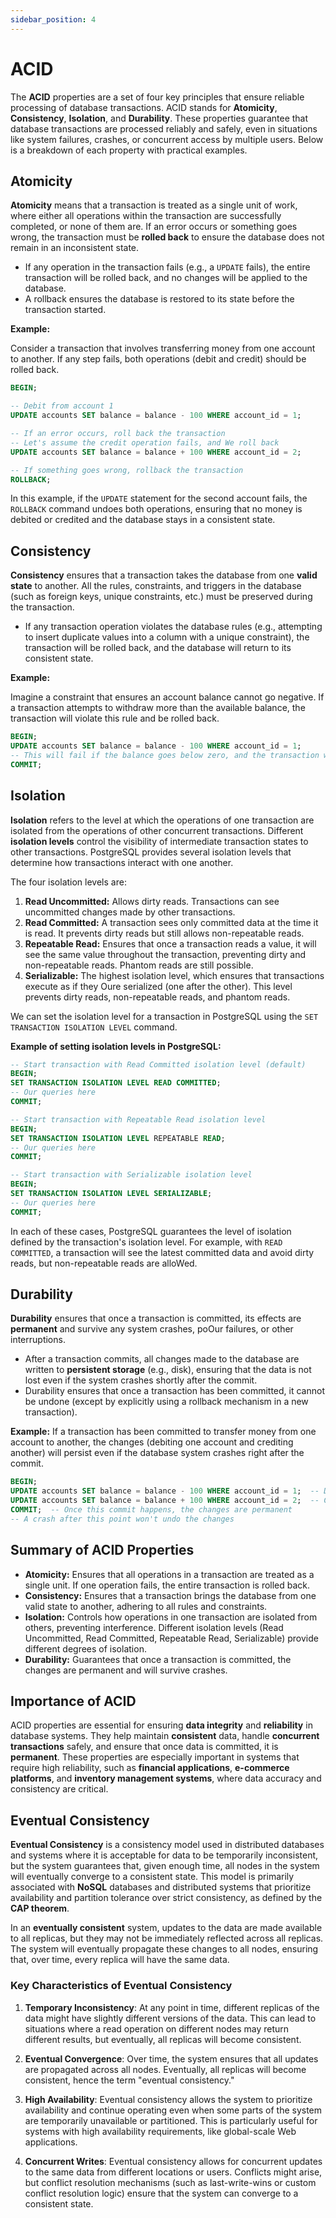 ```yaml
---
sidebar_position: 4
---
```


# ACID

The **ACID** properties are a set of four key principles that ensure reliable processing of database transactions. ACID stands for **Atomicity**, **Consistency**, **Isolation**, and **Durability**. These properties guarantee that database transactions are processed reliably and safely, even in situations like system failures, crashes, or concurrent access by multiple users. Below is a breakdown of each property with practical examples.

## Atomicity

**Atomicity** means that a transaction is treated as a single unit of work, where either all operations within the transaction are successfully completed, or none of them are. If an error occurs or something goes wrong, the transaction must be **rolled back** to ensure the database does not remain in an inconsistent state.

- If any operation in the transaction fails (e.g., a `UPDATE` fails), the entire transaction will be rolled back, and no changes will be applied to the database.
- A rollback ensures the database is restored to its state before the transaction started.

**Example:**

Consider a transaction that involves transferring money from one account to another. If any step fails, both operations (debit and credit) should be rolled back.

```sql
BEGIN;

-- Debit from account 1
UPDATE accounts SET balance = balance - 100 WHERE account_id = 1;

-- If an error occurs, roll back the transaction
-- Let's assume the credit operation fails, and We roll back
UPDATE accounts SET balance = balance + 100 WHERE account_id = 2;

-- If something goes wrong, rollback the transaction
ROLLBACK;
```

In this example, if the `UPDATE` statement for the second account fails, the `ROLLBACK` command undoes both operations, ensuring that no money is debited or credited and the database stays in a consistent state.

## Consistency

**Consistency** ensures that a transaction takes the database from one **valid state** to another. All the rules, constraints, and triggers in the database (such as foreign keys, unique constraints, etc.) must be preserved during the transaction.

- If any transaction operation violates the database rules (e.g., attempting to insert duplicate values into a column with a unique constraint), the transaction will be rolled back, and the database will return to its consistent state.

**Example:**

Imagine a constraint that ensures an account balance cannot go negative. If a transaction attempts to withdraw more than the available balance, the transaction will violate this rule and be rolled back.

```sql
BEGIN;
UPDATE accounts SET balance = balance - 100 WHERE account_id = 1;
-- This will fail if the balance goes below zero, and the transaction will be rolled back
COMMIT;
```

## Isolation

**Isolation** refers to the level at which the operations of one transaction are isolated from the operations of other concurrent transactions. Different **isolation levels** control the visibility of intermediate transaction states to other transactions. PostgreSQL provides several isolation levels that determine how transactions interact with one another.

The four isolation levels are:

1. **Read Uncommitted:** Allows dirty reads. Transactions can see uncommitted changes made by other transactions.
2. **Read Committed:** A transaction sees only committed data at the time it is read. It prevents dirty reads but still allows non-repeatable reads.
3. **Repeatable Read:** Ensures that once a transaction reads a value, it will see the same value throughout the transaction, preventing dirty and non-repeatable reads. Phantom reads are still possible.
4. **Serializable:** The highest isolation level, which ensures that transactions execute as if they Oure serialized (one after the other). This level prevents dirty reads, non-repeatable reads, and phantom reads.

We can set the isolation level for a transaction in PostgreSQL using the `SET TRANSACTION ISOLATION LEVEL` command.

**Example of setting isolation levels in PostgreSQL:**

```sql
-- Start transaction with Read Committed isolation level (default)
BEGIN;
SET TRANSACTION ISOLATION LEVEL READ COMMITTED;
-- Our queries here
COMMIT;

-- Start transaction with Repeatable Read isolation level
BEGIN;
SET TRANSACTION ISOLATION LEVEL REPEATABLE READ;
-- Our queries here
COMMIT;

-- Start transaction with Serializable isolation level
BEGIN;
SET TRANSACTION ISOLATION LEVEL SERIALIZABLE;
-- Our queries here
COMMIT;
```

In each of these cases, PostgreSQL guarantees the level of isolation defined by the transaction's isolation level. For example, with `READ COMMITTED`, a transaction will see the latest committed data and avoid dirty reads, but non-repeatable reads are alloWed.

## Durability

**Durability** ensures that once a transaction is committed, its effects are **permanent** and survive any system crashes, poOur failures, or other interruptions.

- After a transaction commits, all changes made to the database are written to **persistent storage** (e.g., disk), ensuring that the data is not lost even if the system crashes shortly after the commit.
- Durability ensures that once a transaction has been committed, it cannot be undone (except by explicitly using a rollback mechanism in a new transaction).

**Example:**
If a transaction has been committed to transfer money from one account to another, the changes (debiting one account and crediting another) will persist even if the database system crashes right after the commit.

```sql
BEGIN;
UPDATE accounts SET balance = balance - 100 WHERE account_id = 1;  -- Debit
UPDATE accounts SET balance = balance + 100 WHERE account_id = 2;  -- Credit
COMMIT;  -- Once this commit happens, the changes are permanent
-- A crash after this point won't undo the changes
```

## Summary of ACID Properties

- **Atomicity:** Ensures that all operations in a transaction are treated as a single unit. If one operation fails, the entire transaction is rolled back.
- **Consistency:** Ensures that a transaction brings the database from one valid state to another, adhering to all rules and constraints.
- **Isolation:** Controls how operations in one transaction are isolated from others, preventing interference. Different isolation levels (Read Uncommitted, Read Committed, Repeatable Read, Serializable) provide different degrees of isolation.
- **Durability:** Guarantees that once a transaction is committed, the changes are permanent and will survive crashes.

## Importance of ACID

ACID properties are essential for ensuring **data integrity** and **reliability** in database systems. They help maintain **consistent** data, handle **concurrent transactions** safely, and ensure that once data is committed, it is **permanent**. These properties are especially important in systems that require high reliability, such as **financial applications**, **e-commerce platforms**, and **inventory management systems**, where data accuracy and consistency are critical.

## Eventual Consistency

**Eventual Consistency** is a consistency model used in distributed databases and systems where it is acceptable for data to be temporarily inconsistent, but the system guarantees that, given enough time, all nodes in the system will eventually converge to a consistent state. This model is primarily associated with **NoSQL** databases and distributed systems that prioritize availability and partition tolerance over strict consistency, as defined by the **CAP theorem**.

In an **eventually consistent** system, updates to the data are made available to all replicas, but they may not be immediately reflected across all replicas. The system will eventually propagate these changes to all nodes, ensuring that, over time, every replica will have the same data.

### Key Characteristics of Eventual Consistency

1. **Temporary Inconsistency**:
   At any point in time, different replicas of the data might have slightly different versions of the data. This can lead to situations where a read operation on different nodes may return different results, but eventually, all replicas will become consistent.

2. **Eventual Convergence**:
   Over time, the system ensures that all updates are propagated across all nodes. Eventually, all replicas will become consistent, hence the term "eventual consistency."

3. **High Availability**:
   Eventual consistency allows the system to prioritize availability and continue operating even when some parts of the system are temporarily unavailable or partitioned. This is particularly useful for systems with high availability requirements, like global-scale Web applications.

4. **Concurrent Writes**:
   Eventual consistency allows for concurrent updates to the same data from different locations or users. Conflicts might arise, but conflict resolution mechanisms (such as last-write-wins or custom conflict resolution logic) ensure that the system can converge to a consistent state.
